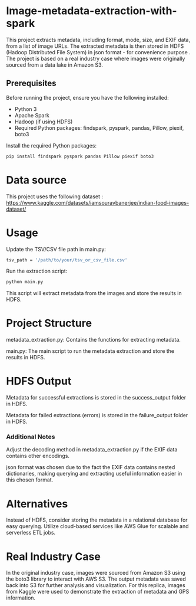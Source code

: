 # Image-metadata-extraction-with-spark

This project extracts metadata, including format, mode, size, and EXIF data, from a list of image URLs. The extracted metadata is then stored in HDFS (Hadoop Distributed File System) in json format - for convenience purpose . The project is based on a real industry case where images were originally sourced from a data lake in Amazon S3.

## Prerequisites

Before running the project, ensure you have the following installed:

- Python 3
- Apache Spark
- Hadoop (if using HDFS)
- Required Python packages: findspark, pyspark, pandas, Pillow, piexif, boto3

Install the required Python packages:

```bash
pip install findspark pyspark pandas Pillow piexif boto3
```
# Data source
This project uses the following dataset : https://www.kaggle.com/datasets/iamsouravbanerjee/indian-food-images-dataset/

# Usage

Update the TSV/CSV file path in main.py:

```bash
tsv_path = '/path/to/your/tsv_or_csv_file.csv'
```
Run the extraction script:
```bash
python main.py
```
This script will extract metadata from the images and store the results in HDFS.

# Project Structure
metadata_extraction.py: Contains the functions for extracting metadata.

main.py: The main script to run the metadata extraction and store the results in HDFS.
# HDFS Output
Metadata for successful extractions is stored in the success_output folder in HDFS.

Metadata for failed extractions (errors) is stored in the failure_output folder in HDFS.
### Additional Notes
Adjust the decoding method in metadata_extraction.py if the EXIF data contains other encodings.

json format was chosen due to the fact the EXIF data contains nested dictionaries, making querying and extracting useful information easier in this chosen format.
# Alternatives
Instead of HDFS, consider storing the metadata in a relational database for easy querying.
Utilize cloud-based services like AWS Glue for scalable and serverless ETL jobs.


# Real Industry Case
In the original industry case, images were sourced from Amazon S3 using the boto3 library to interact with AWS S3. The output metadata was saved back into S3 for further analysis and visualization. For this replica, images from Kaggle were used to demonstrate the extraction of metadata and GPS information.



